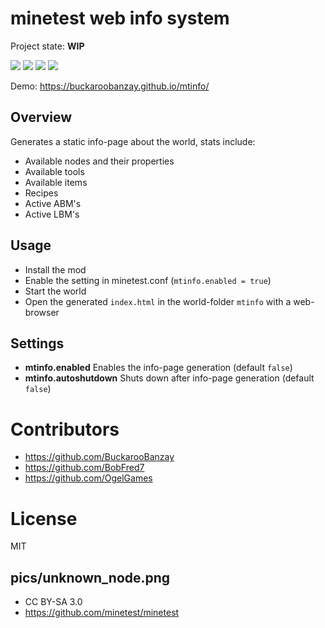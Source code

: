 
# minetest web info system

Project state: **WIP**

![](https://github.com/BuckarooBanzay/mtinfo/workflows/luacheck/badge.svg)
![](https://github.com/BuckarooBanzay/mtinfo/workflows/jshint/badge.svg)
![](https://github.com/BuckarooBanzay/mtinfo/workflows/htmllint/badge.svg)
![](https://github.com/BuckarooBanzay/mtinfo/workflows/generate/badge.svg)

Demo: https://buckaroobanzay.github.io/mtinfo/

## Overview

Generates a static info-page about the world, stats include:

* Available nodes and their properties
* Available tools
* Available items
* Recipes
* Active ABM's
* Active LBM's

## Usage

* Install the mod
* Enable the setting in minetest.conf (`mtinfo.enabled = true`)
* Start the world
* Open the generated `index.html` in the world-folder `mtinfo` with a web-browser

## Settings

* **mtinfo.enabled** Enables the info-page generation (default `false`)
* **mtinfo.autoshutdown** Shuts down after info-page generation (default `false`)

# Contributors

* https://github.com/BuckarooBanzay
* https://github.com/BobFred7
* https://github.com/OgelGames

# License

MIT

## pics/unknown_node.png

* CC BY-SA 3.0
* https://github.com/minetest/minetest
